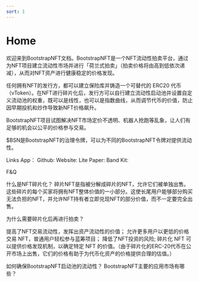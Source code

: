 ```yaml
---
sort: 1
---
```


# Home

欢迎来到BootstrapNFT文档。BootstrapNFT是一个NFT流动性拍卖平台，通过为NFT项目建立流动性市场并进行「荷兰式拍卖」（拍卖价格将由高到低依次递减），从而对NFT资产进行健康稳定的价格发现。

任何拥有NFT的发行方，都可以建立保险库并铸造一个可替代的 ERC20 代币（vToken）。在NFT进行碎片化后，发行方可以自行建立流动性启动池并设置自定义流动池的权重，既可以是线性，也可以是指数曲线，从而调节代币的价值，防止因早期投机和炒作导致新NFT价格飙升。

BootstrapNFT项目试图解决NFT市场定价不透明、机器人抢跑等乱象，让人们有足够的机会以公平的价格参与交易。

$BSN是BootstrapNFT的治理令牌，可以为不同的BootstrapNFT令牌对提供流动性。

Links
App：
Github:
Website:
Lite Paper:
Band Kit:

F&Q

什么是NFT碎片化？
碎片NFT是指被分解成碎片的NFT，允许它们被单独出售。这些碎片的每个买家将拥有NFT整体价值的一小部分。这使长尾用户能够部分购买无法负担的NFT，并允许NFT持有者立即兑现NFT的部分价值，而不一定要完全出售。

为什么需要碎片化后再进行拍卖？

提高了NFT交易流动性，发挥出资产流动性的价值；
允许更多用户以更低的价格交易 NFT，普通用户轻松参与蓝筹项目；
降低了NFT投资的风险;
碎片化 NFT 可以提供价格发现机制，以确定特定 NFT 的价值。（由于碎片化的ERC-20代币在公开市场上出售，它们的价格有助于为代币化资产的价格提供合理的估值。）

如何确保BootstrapNFT启动池的流动性？
BootstrapNFT主要的应用市场有哪些？


